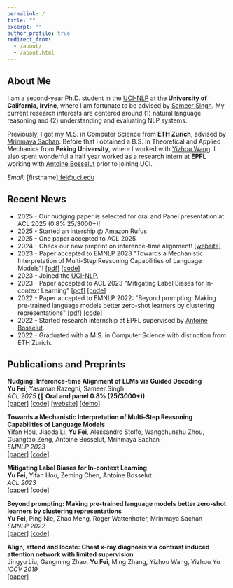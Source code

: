 ```yaml
---
permalink: /
title: ""
excerpt: ""
author_profile: true
redirect_from: 
  - /about/
  - /about.html
---
```


<!---
<p align="center">
  <img src="https://github.com/peterbhase/peterbhase.github.io/blob/master/images/s2.jpg?raw=True" alt="Photo" style="width: 300px;"/> 
</p>
-->

## About Me
I am a second-year Ph.D. student in the [UCI-NLP](https://ucinlp.github.io/) at the **University of California, Irvine**, where I am fortunate to be advised by [Sameer Singh](https://sameersingh.org/). My current research interests are centered around (1) natural language reasoning and (2) understanding and evaluating NLP systems. 

Previously, I got my M.S. in Computer Science from **ETH Zurich**, advised by [Mrinmaya Sachan](https://www.mrinmaya.io/). Before that I obtained a B.S. in Theoretical and Applied Mechanics from **Peking University**, where I worked with [Yizhou Wang](https://cfcs.pku.edu.cn/english/people/faculty/yizhouwang/index.htm). I also spent wonderful a half year worked as a research intern at **EPFL** working with [Antoine Bosselut](https://atcbosselut.github.io/) prior to joining UCI.

*Email:* [firstname].fei@uci.edu

## Recent News
* 2025 - Our nudging paper is selected for oral and Panel presentation at ACL 2025 (0.8% 25/3000+)!
* 2025 - Started an intership @ Amazon Rufus
* 2025 - One paper accepted to ACL 2025
* 2024 - Check our new preprint on inference-time alignment! [[website]](https://fywalter.github.io/nudging/)
* 2023 - Paper accepted to EMNLP 2023 "Towards a Mechanistic Interpretation of Multi-Step Reasoning Capabilities of Language Models"! [[pdf]](https://arxiv.org/pdf/2310.14491.pdf) [[code]](https://github.com/yifan-h/MechanisticProbe)
* 2023 - Joined the [UCI-NLP](https://ucinlp.github.io/).
* 2023 - Paper accepted to ACL 2023 "Mitigating Label Biases for In-context Learning" [[pdf]](https://arxiv.org/pdf/2305.19148.pdf) [[code]](https://github.com/fywalter/label-bias)
* 2022 - Paper accepted to EMNLP 2022: "Beyond prompting: Making pre-trained language models better zero-shot learners by clustering representations" [[pdf]](https://arxiv.org/pdf/2210.16637.pdf) [[code]](https://github.com/fywalter/simptc)
* 2022 - Started research internship at EPFL supervised by [Antoine Bosselut](https://atcbosselut.github.io/).
* 2022 - Graduated with a M.S. in Computer Science with distinction from ETH Zurich.

## Publications and Preprints

**Nudging: Inference-time Alignment of LLMs via Guided Decoding**\
**Yu Fei**, Yasaman Razeghi, Sameer Singh\
*ACL 2025* **(🚀 Oral and panel 0.8% (25/3000+))** \
[[paper]](https://arxiv.org/abs/2410.09300) [[code]](https://github.com/fywalter/nudging) [[website]](https://fywalter.github.io/nudging/) [[demo]](https://huggingface.co/spaces/fywalter/nudging_align)

**Towards a Mechanistic Interpretation of Multi-Step Reasoning Capabilities of Language Models**    
Yifan Hou, Jiaoda Li, **Yu Fei**, Alessandro Stolfo, Wangchunshu Zhou, Guangtao Zeng, Antoine Bosselut, Mrinmaya Sachan\
*EMNLP 2023* \
[[paper]](https://arxiv.org/pdf/2310.14491.pdf) [[code]](https://github.com/yifan-h/MechanisticProbe)

**Mitigating Label Biases for In-context Learning**    
**Yu Fei**, Yifan Hou, Zeming Chen, Antoine Bosselut\
*ACL 2023* \
[[paper]](https://arxiv.org/pdf/2305.19148.pdf) [[code]](https://github.com/fywalter/label-bias)

**Beyond prompting: Making pre-trained language models better zero-shot learners by clustering representations**    
**Yu Fei**, Ping Nie, Zhao Meng, Roger Wattenhofer, Mrinmaya Sachan\
*EMNLP 2022* \
[[paper]](https://arxiv.org/pdf/2210.16637.pdf) [[code]](https://github.com/fywalter/simptc)

**Align, attend and locate: Chest x-ray diagnosis via contrast induced attention network with limited supervision**    
Jingyu Liu, Gangming Zhao, **Yu Fei**, Ming Zhang, Yizhou Wang, Yizhou Yu\
*ICCV 2019* \
[[paper]](https://openaccess.thecvf.com/content_ICCV_2019/papers/Liu_Align_Attend_and_Locate_Chest_X-Ray_Diagnosis_via_Contrast_Induced_ICCV_2019_paper.pdf)

